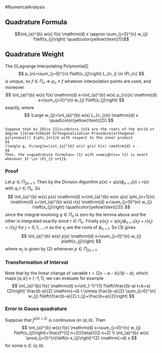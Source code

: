 #NumericalAnalysis 

## Quadrature Formula
$$\int_{a}^{b} w(x) f(x) \mathrm{d} x \approx \sum_{j=0}^{n} w_{j} f\left(x_{j}\right) \quad\color{yellow}\text{(1)}$$

## Quadrature Weight
The [[Lagrange Interpolating Polynomial]]
$$
p_{n}=\sum_{j=0}^{n} f\left(x_{j}\right) L_{n, j} \in \Pi_{n}
$$
is unique, so $f \in \Pi_{n} \Longrightarrow p_{n} \equiv f$ whatever interpolation points are used, and moreover
$$
\int_{a}^{b} w(x) f(x) \mathrm{d} x=\int_{a}^{b} w(x) p_{n}(x) \mathrm{d} x=\sum_{j=0}^{n} w_{j} f\left(x_{j}\right)
$$
exactly, where
$$
\Large
w_{j}=\int_{a}^{b} w(x) L_{n, j}(x) \mathrm{d} x
\quad\color{yellow}\text{(2)}
$$
```ad-theorem
Suppose that $x_{0}<x_{1}<\cdots<x_{n}$ are the roots of the $n+1$-st degree [[Gram–Schmidt Orthogonalization Procedure|orthogonal polynomial]] $\phi_{n+1}$ with respect to the inner product
$$
\langle g, h\rangle=\int_{a}^{b} w(x) g(x) h(x) \mathrm{d} x .
$$
Then, the ==quadrature formula== (1) with ==weights== (2) is exact whenever $f \in \Pi_{2 n+1}$.
```
### Proof
Let $p \in \Pi_{2 n+1}$. Then by the Division Algorithm $p(x)=q(x) \phi_{n+1}(x)+r(x)$ with $q, r \in \Pi_{n}$. So
$$
\int_{a}^{b} w(x) p(x) \mathrm{d} x=\int_{a}^{b} w(x) q(x) \phi_{n+1}(x) \mathrm{d} x+\int_{a}^{b} w(x) r(x) \mathrm{d} x=\sum_{j=0}^{n} w_{j} r\left(x_{j}\right)
\quad\color{yellow}\text{(3)}
$$
since the integral involving $q \in \Pi_{n}$ is zero by the lemma above and the other is integrated exactly since $r \in \Pi_{n}$. Finally $p\left(x_{j}\right)=q\left(x_{j}\right) \phi_{n+1}\left(x_{j}\right)+r\left(x_{j}\right)=r\left(x_{j}\right)$ for $j=0,1, \ldots, n$ as the $x_{j}$ are the roots of $\phi_{n+1}$. So (3) gives
$$
\int_{a}^{b} w(x) p(x) \mathrm{d} x=\sum_{j=0}^{n} w_{j} p\left(x_{j}\right)
$$
where $w_{j}$ is given by (2) whenever $p \in \Pi_{2 n+1}$.

### Transformation of Interval
Note that by the linear change of variable $t=(2 x-a-b) /(b-a)$, which maps $[a, b] \rightarrow$ $[-1,1]$, we can evaluate for example
$$
\int_{a}^{b} f(x) \mathrm{d} x=\int_{-1}^{1} f\left(\frac{(b-a) t+b+a}{2}\right) \frac{b-a}{2} \mathrm{~d} t \simeq \frac{b-a}{2} \sum_{j=0}^{n} w_{j} f\left(\frac{b-a}{2} t_{j}+\frac{b+a}{2}\right)
$$


### Error in Gauss quadrature
Suppose that $f^{(2 n+2)}$ is continuous on $(a, b)$. Then
$$
\int_{a}^{b} w(x) f(x) \mathrm{d} x=\sum_{j=0}^{n} w_{j} f\left(x_{j}\right)+\frac{f^{(2 n+2)}(\eta)}{(2 n+2) !} \int_{a}^{b} w(x) \prod_{j=0}^{n}\left(x-x_{j}\right)^{2} \mathrm{~d} x
$$
for some $\eta \in(a, b)$.